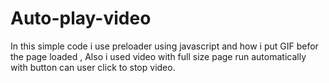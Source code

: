 # Auto-play-video
In this simple code i use preloader using javascript and how i put GIF befor the page loaded , Also i used video with full size page run automatically with button can user click to stop video.
